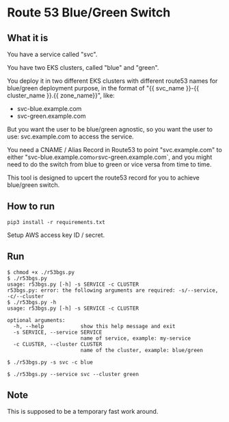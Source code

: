 # Route 53 Blue/Green Switch

## What it is

You have a service called "svc".

You have two EKS clusters, called "blue" and "green".

You deploy it in two different EKS clusters with different route53 names for blue/green deployment purpose, in the format of "{{ svc_name }}-{{ cluster_name }}.{{ zone_name}}", like:

- svc-blue.example.com
- svc-green.example.com

But you want the user to be blue/green agnostic, so you want the user to use:
svc.example.com to access the service.

You need a CNAME / Alias Record in Route53 to point "svc.example.com" to either "svc-blue.example.com` or `svc-green.example.com`, and you might need to do the switch from blue to green or vice versa from time to time. 

This tool is designed to upcert the route53 record for you to achieve blue/green switch.

## How to run

```
pip3 install -r requirements.txt 
```

Setup AWS access key ID / secret.

## Run

```shell script
$ chmod +x ./r53bgs.py 
$ ./r53bgs.py          
usage: r53bgs.py [-h] -s SERVICE -c CLUSTER
r53bgs.py: error: the following arguments are required: -s/--service, -c/--cluster
$ ./r53bgs.py -h
usage: r53bgs.py [-h] -s SERVICE -c CLUSTER

optional arguments:
  -h, --help            show this help message and exit
  -s SERVICE, --service SERVICE
                        name of service, example: my-service
  -c CLUSTER, --cluster CLUSTER
                        name of the cluster, example: blue/green

$ ./r53bgs.py -s svc -c blue

$ ./r53bgs.py --service svc --cluster green
```

## Note

This is supposed to be a temporary fast work around.
